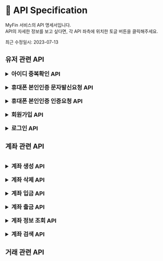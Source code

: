 # 📖 API Specification

MyFin 서비스의 API 명세서입니다.  
API의 자세한 정보를 보고 싶다면, 각 API 좌측에 위치한 토글 버튼을 클릭해주세요.

최근 수정일시: 2023-07-13

<!--
<br>
<details>
<summary style="font-size: large; font-weight: bold">Name API</summary>

### 검토한 정보
```

```

### 상세 검토
- 저장이 필요한 정보
    -
- 요청/응답 구조
    - 요청
    ```json
    ```
    - 응답
    ```json
    ```
</details>
-->

## 유저 관련 API
<!-- 아이디 중복확인 API -->
<details>
<summary style="font-size: large; font-weight: bold">아이디 중복확인 API</summary>

### 검토한 정보
```
- GET /sign-up/check-id?key={userId}
- 파라미터: 아이디
- 정책
  - 실패 응답 정책
    - 파라미터(key)가 없을 경우 -> 400 BadRequest
- 성공 응답: 사용가능여부(if true, 사용가능) -> 200 OK
```

### 상세 검토
- 저장이 필요한 정보
  - 없음
- 요청/응답 구조
  - 요청
  ```
  GET /api/v1/sign-up/check-id?key={userId}
  "userId": "testerid"
    ```
  - 응답
  ```json
  {
    "result": true
  }
    ```
</details>

<!-- 휴대폰 본인인증 문자 요청 API -->
<br>
<details>
<summary style="font-size: large; font-weight: bold">휴대폰 본인인증 문자발신요청 API</summary>

### 검토한 정보
```
- POST /api/v1/sign-up/verify/request
- 파라미터: 휴대폰번호
- 정책
  - 실패 응답 정책
    - 휴대폰번호가 없거나 비어있는 경우 -> 400 BadRequest
    - 휴대폰번호가 올바른 형식이 아닌 경우 -> 400 BadRequest
- 성공 응답: 요청시간 -> 200 OK
```

### 상세 검토
- 저장이 필요한 정보
  - 캐시 저장소 -> <휴대폰번호, 인증코드>
- 요청/응답 구조
    - 요청
    ```json
  {
      "phoneNum": "01012341234"
  }
    ```
    - 응답
    ```json
  {
      "requestedAt": "2023-07-01T12:12:00.123132"
  }
    ```
</details>

<!-- 휴대폰 본인인증 인증요청 API -->
<br>
<details>
<summary style="font-size: large; font-weight: bold">휴대폰 본인인증 인증요청 API</summary>

### 검토한 정보
```
- POST /api/v1/sign-up/verify
- 파라미터: 휴대폰번호, 인증코드
- 정책
  - 실패 응답 정책
    - 파라미터(휴대폰번호, 인증코드) 둘 중에 하나라도 없는 경우 -> 400 BadRequest
- 성공 응답: 인증결과<인증결과여부, 메시지> -> 200 OK
```

### 상세 검토
- 저장이 필요한 정보
  - 캐시저장소 => 휴대폰번호에 대한 인증코드 삭제
- 요청/응답 구조
    - 요청
    ```json
    {
      "phoneNum": "01012341234",
      "code": "123456"
    }
    ```
    - 응답
    ```json
    // 성공 시
    {
      "result": true,
      "message": "인증되었습니다." 
    }
    // 코드 불일치 실패 시
    {
      "result": false,
      "message": "인증번호가 일치하지 않습니다."
    }
    // 코드의 유효시간이 만료되어 실패 시
    {
      "result": false,
      "message": "인증 기간이 만료되었습니다."
    }
    ```
</details>

<br>
<!-- 회원가입 API -->
<details>
<summary style="font-size: large; font-weight: bold">회원가입 API</summary>

### 검토한 정보
```
- POST /api/v1/sign-up
- 파라미터: 아이디, 패스워드, 성명, 생년월일(yyyy-MM-dd), 성별, 도로명주소, 상세주소, 휴대폰번호, 이메일주소
- 정책
  - 실패 응답 정책
    - 아이디가 이미 존재하는 경우 -> 400 BadRequest
    - 패스워드가 올바른 형식이 아닌 경우 (영문자+숫자+특수문자 조합 8자리 이상) -> 400 BadRequest
    - 생년월일이 올바른 형식이 아닌 경우 -> 400 BadRequest
    - 생년월일의 일자가 올바른 일자가 아닌 경우 -> 400 BadRequest
    - 생년월일이 서버 현재 일자보다 이후인 경우 -> 400 BadRequest
    - 휴대폰번호가 올바른 형식이 아닌 경우 (010-xxxx-xxxx) -> 400 BadRequest
    - 휴대폰번호가 이미 존재하는 경우 -> 400 BadRequest
    - 이메일주소가 올바른 형식이 아닌 경우 (...@xxx.xx) -> 400 BadRequest
- 성공 응답: 유저정보(아이디, 성명, 생성일시) -> 201 Created
```

### 상세 검토
- 저장이 필요한 정보
  - USER 엔티티 (아이디, 패스워드, 성명, 생년월일, 성별, 도로명주소, 상세주소, 휴대폰번호, 이메일주소)
  - USER.생성일시 -> 서버 현재시간
  - USER.휴대폰번호 -> encrypt
- 요청/응답 구조
  - 요청
  ```json
  {
    "userId": "testerid",
    "password": "test1234!",
    "userName": "tester",
    "birthDate": "1997-01-01",
    "sex": false, // false: male, true: female
    "address1": "서울특별시 강남구 도산대로 18길",
    "address2": "10001호",
    "phoneNum": "01012341234",
    "email": "test@gmail.com"
  }
    ```
  - 응답
  ```json
  {
    "userId": "testerid",
    "userName": "tester",
    "createdAt": "2023-07-01T12:21:12.1232132"
  }
    ```
</details>

<!-- 로그인 API -->
<br>
<details>
<summary style="font-size: large; font-weight: bold">로그인 API</summary>

### 검토한 정보
```
- POST /api/v1/login
- 파라미터: 아이디, 패스워드
- 정책
  - 실패 응답 정책
    - 파라미터(아이디, 패스워드) 둘 중에 하나라도 없는 경우 -> 400 BadRequest
    - 아이디가 존재하지 않는 경우 -> 404 NotFound
    - 패스워드가 일치하지 않는 경우 -> 401 Unauthorized
    - 이미 탈퇴한 유저인 경우 -> 404 NotFound
- 성공 응답: 토큰정보(액세스토큰, 리프레시토큰) -> 200 OK
```

### 상세 검토
- 저장이 필요한 정보
  - USER.마지막 로그인 일시 => 서버 현재시간
- 요청/응답 구조
    - 요청
    ```json
    {
      "userId": "testerid",
      "password": "test12341"
    }
    ```
    - 응답
    ```json
    {
      "accessToken": "Bearer token",
      "refreshToken": "Bearer token",
      "lastLoggedInAt": "2023-07-01T12:12:00.123123"
    }
    ```
</details>

## 계좌 관련 API

<!-- 계좌 생성 API -->
<br>
<details>
<summary style="font-size: large; font-weight: bold">계좌 생성 API</summary>

### 검토한 정보
```
- POST /api/v1/accounts
- 파라미터: 액세스 토큰, 계좌 비밀번호, 초기 예치금 
- 정책
  - 실패 응답 정책
    - 액세스토큰이 없거나 유효하지 않은 경우 -> 401 Unauthorized
    - 탈퇴된 유저인 경우 -> 401 Unauthorized
    - 파라미터(계좌 비밀번호)가 없는 경우 -> 400 BadRequest
    - 계좌 비밀번호가 4자리의 숫자가 아닌 경우 -> 400 BadRequest
    - 계좌 비밀번호가 중복된 수가 나열되어 있는 경우 -> 400 BadRequest
    - 해당 유저가 이미 계좌를 보유하고 있는 경우 -> 400 BadRequest
- 성공 응답: 유저정보(성명, 휴대폰번호, 이메일, 생성일시), 계좌정보(계좌번호, 잔액, 생성일시)
```

### 상세 검토
- 저장이 필요한 정보
  - 계좌번호 생성 (14자리 랜덤 수) -> 휴대폰번호와 분리하기 위해 맨앞에 3개의 번호는 010이 되지 않도록 한다.
  - 계좌비밀번호 암호화
  - ACCOUNT 엔티티 (계좌번호, 계좌비밀번호, 잔액, 생성일시, 최근수정일시)
- 요청/응답 구조
  - 요청
    ```json
    // HEADER
    {
      "Authorization": "Bearer access_token"
    }
    // BODY
    {
      "accountPassword": "1234",
      "initialBalance": 10000
    }
    ```
  - 응답
    ```json
    {
      "user": {
        "name": "테스터",
        "phoneNum": "01012341234",
        "email": "tester@test.com",
        "createdAt": "2023-07-01T12:12:00.123123"
      },
      "account": {
        "number": "12345678901234",
        "balance": 10000,
        "createdAt": "2023-07-01T12:12:00.123123"
      }
    }
    ```
</details>

<!-- 계좌 삭제 API -->
<br>
<details>
<summary style="font-size: large; font-weight: bold">계좌 삭제 API</summary>

### 검토한 정보
```
- DELETE /api/v1/accounts
- 파라미터: 액세스토큰, 계좌번호, 계좌비밀번호
- 정책
  - 실패 응답 정책
    - 액세스토큰이 없거나 유효하지 않은 경우 -> 401 Unauthorized
    - 이미 탈퇴된 유저인 경우 -> 401 Unauthorized
    - 파라미터(계좌번호, 계좌비밀번호)가 없는 경우 -> 400 BadRequest
    - 해당 유저의 계좌의 계좌번호와 요청 계좌번호가 일치하지 않는 경우 -> 403 Forbidden
    - 해당 유저의 계좌의 계좌비밀번호와 요청 계좌비밀번호가 일치하지 않는 경우 -> 403 Forbidden
    - 해당 유저의 계좌의 잔액이 0원이 초과할 경우 -> 400 BadRequest
    - 이미 삭제된 계좌인 경우 -> 404 NotFound
- 성공 응답: 계좌정보(계좌번호, 생성일시, 삭제일시) 
```

### 상세 검토
- 저장이 필요한 정보
  - ACCOUNT.삭제일시 -> 서버 현재시간
- 요청/응답 구조
  - 요청
    ```json
    // HEADER
    {
      "Authorization": "Bearer access_token"
    }
    // BODY
    {
      "accountNumber": "12345678901234",
      "accountPassword": "1234"
    }
    ```
  - 응답
    ```json
    {
      "accountNumber": "12345678901234",
      "createdAt": "2023-07-01T12:12:00.123123",
      "deletedAt": "2023-07-01T12:12:00.123123"
    }
    ```
</details>

<!-- 계좌 입금 API -->
<br>
<details>
<summary style="font-size: large; font-weight: bold">계좌 입금 API</summary>

### 검토한 정보
```
- POST /api/v1/deposit
- 파라미터: 액세스토큰, 계좌번호, 입금액
- 정책
  - 실패 응답 정책
    - 액세스토큰이 없거나 유효하지 않은 경우 -> 401 Unauthorized
    - 이미 탈퇴된 유저인 경우 -> 401 Unauthorized
    - 파라미터(계좌번호, 입금액)을 입력하지 않은 경우 -> 400 BadRequest
    - 입금액이 0원 이하인 경우 -> 400 BadRequest
    - 해당 유저가 계좌를 보유하고 있지 않은 경우 -> 404 NotFound
    - 해당 유저의 계좌의 계좌번호와 요청 계좌번호가 일치하지 않는 경우 -> 403 Forbidden
- 성공 응답: 계좌정보(계좌번호, 잔액, 생성일시, 수정일시), 거래정보(거래번호, 거래금액, 거래타입, 거래일시)
```

### 상세 검토
- 저장이 필요한 정보
  - 거래번호 생성 -> 영어+숫자 조합 랜덤 20자리
  - TRANSACTION 엔티티 (거래번호, 거래금액, 거래타입(DEPOSIT), 수취자 계좌번호(요청자), 거래일시)
  - ACCOUNT.잔액 -> + 입금액
- 요청/응답 구조
  - 요청
    ```json
    // HEADER
    {
      "Authorization": "Bearer access_token"
    }
    // BODY
    {
      "accountNumber": "12345678901234",
      "amount": 10000
    }
    ```
  - 응답
    ```json
    {
      "account": {
        "number": "12345678901234",
        "balance": 10000,
        "createdAt": "2023-07-01T12:12:00.123123",
        "updatedAt": "2023-07-01T12:12:00.123123"
      },
      "transaction": {
        "number": "ABCDEFGHIJ1234567890",
        "amount": 10000,
        "type": "DEPOSIT",
        "tradedAt": "2023-07-01T12:12:00.123123"
      }
    }
    ```
</details>

<!-- 계좌 출금 API -->
<br>
<details>
<summary style="font-size: large; font-weight: bold">계좌 출금 API</summary>

### 검토한 정보
```
- POST /api/v1/withdrawal
- 파라미터: 액세스토큰, 계좌번호, 계좌비밀번호, 출금액
- 정책
  - 실패 응답 정책
    - 액세스토큰이 없거나 유효하지 않은 경우 -> 401 Unauthorized
    - 이미 탈퇴된 유저인 경우 -> 401 Unauthorized
    - 파라미터(계좌번호, 계좌비밀번호, 출금액)을 입력하지 않은 경우 -> 400 BadRequest
    - 출금액이 0원 이하인 경우 -> 400 BadRequest
    - 해당 유저가 계좌를 보유하고 있지 않은 경우 -> 404 NotFound
    - 해당 유저의 계좌의 계좌번호와 요청 계좌번호가 일치하지 않는 경우 -> 403 Forbidden
    - 해당 유저의 계좌의 계좌비밀번호와 요청 계좌비밀번호가 일치하지 않는 경우 -> 403 Forbidden
    - 해당 유저의 계좌의 잔액이 출금액보다 적은 경우 -> 404 BadRequest
- 성공 응답: 계좌정보(계좌번호, 잔액, 생성일시, 수정일시), 거래정보(거래번호, 거래금액, 거래타입, 거래일시)
```

### 상세 검토
- 저장이 필요한 정보
  - 거래번호 생성 -> 영어+숫자 조합 랜덤 20자리
  - TRANSACTION 엔티티 (거래번호, 거래금액, 거래타입(WITHDRAWAL), 수취자 계좌번호(요청자), 거래일시)
  - ACCOUNT.잔액 -> - 출금액
- 요청/응답 구조
  - 요청
    ```json
    // HEADER
    {
      "Authorization": "Bearer access_token"
    }
    // BODY
    {
      "accountNumber": "12345678901234",
      "accountPassword": "1234",
      "amount": 10000
    }
    ```
  - 응답
    ```json
    {
      "account": {
        "number": "12345678901234",
        "balance": 0,
        "createdAt": "2023-07-01T12:12:00.123123",
        "updatedAt": "2023-07-01T12:12:00.123123"
      },
      "transaction": {
        "number": "ABCDEFGHIJ1234567890",
        "amount": 10000,
        "type": "WITHDRAWAL",
        "tradedAt": "2023-07-01T12:12:00.123123"
      }
    }
    ```
</details>

<!-- 계좌 정보 조회 API -->
<br>
<details>
<summary style="font-size: large; font-weight: bold">계좌 정보 조회 API</summary>

### 검토한 정보
```
- GET /api/v1/accounts
- 파라미터: 액세스토큰, 계좌번호, 계좌비밀번호
- 정책
  - 실패 응답 정책
    - 액세스토큰이 없거나 유효하지 않은 경우 -> 401 Unauthorized
    - 이미 탈퇴된 유저인 경우 -> 401 Unauthorized
    - 파라미터(계좌번호, 계좌비밀번호)을 입력하지 않은 경우 -> 400 BadRequest
    - 해당 유저가 계좌를 보유하고 있지 않은 경우 -> 404 NotFound
    - 해당 유저의 계좌의 계좌번호와 요청 계좌번호가 일치하지 않는 경우 -> 403 Forbidden
    - 해당 유저의 계좌의 계좌비밀번호와 요청 계좌비밀번호가 일치하지 않는 경우 -> 403 Forbidden
- 성공 응답: 계좌정보(계좌번호, 잔액, 생성일시, 수정일시)
```

### 상세 검토
- 저장이 필요한 정보
  - 없음
- 요청/응답 구조
  - 요청
    ```json
    // HEADER
    {
      "Authorization": "Bearer access_token"
    }
    // BODY
    {
      "accountNumber": "12345678901234",
      "accountPassword": "1234"
    }
    ```
  - 응답
    ```json
    {
      "account": {
        "number": "12345678901234",
        "balance": 0,
        "createdAt": "2023-07-01T12:12:00.123123",
        "updatedAt": "2023-07-01T12:12:00.123123"
      }
    }
    ```
</details>

<!-- 계좌 검색 API -->
<br>
<details>
<summary style="font-size: large; font-weight: bold">계좌 검색 API</summary>

### 검토한 정보
```
- GET /api/v1/search/accounts?param={param}
- 파라미터: 액세스토큰, 검색할 파라미터(계좌번호 or 휴대폰번호)
- 정책
  - 실패 응답 정책
    - 액세스토큰이 없거나 유효하지 않은 경우 -> 401 Unauthorized
    - 이미 탈퇴된 유저인 경우 -> 401 Unauthorized
    - 파라미터(param)을 입력하지 않은 경우 -> 400 BadRequest
- 성공 응답: 메타정보(검색결과 여부), 검색결과정보(유저성명)
```

### 상세 검토
- 저장이 필요한 정보
  - 없음
- 요청/응답 구조
  - 요청
    ```json
    // HEADER
    {
      "Authorization": "Bearer access_token"
    }
    // QUERY-STRING
    {
      "param": "123412341234" | "01012341234"
    }
    ```
  - 응답
    ```json
    {
      "meta": {
        "result": true
      },
      "document": {
        "userName": "테스터"
      }
    }
    ```
</details>

## 거래 관련 API
